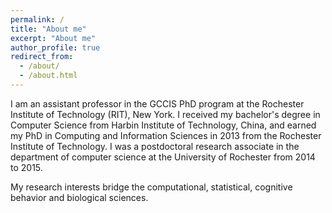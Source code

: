 ```yaml
---
permalink: /
title: "About me"
excerpt: "About me"
author_profile: true
redirect_from: 
  - /about/
  - /about.html
---
```


I am an assistant professor in the GCCIS PhD program at the Rochester Institute of Technology (RIT), New York. I received my bachelor's degree in Computer Science from Harbin Institute of Technology, China, and earned my PhD in Computing and Information Sciences in 2013 from the Rochester Institute of Technology. I was a postdoctoral research associate in the department of computer science at the University of Rochester from 2014 to 2015. 

My research interests bridge the computational, statistical, cognitive behavior and biological sciences.  

